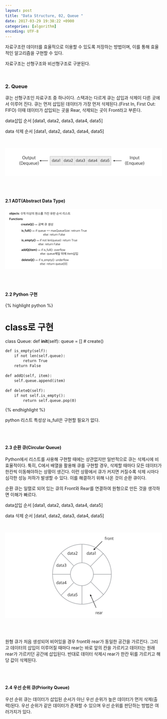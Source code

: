 ```yaml
---
layout: post
title: "Data Structure, 02, Queue "
date: 2017-03-29 19:38:22 +0900
categories: [algorithm]
encoding: UTF-8
---
```


자료구조란 데이터를 효율적으로 이용할 수 있도록 저장하는 방법이며,
이를 통해 효율적인 알고리즘을 구현할 수 있다. 

자료구조는 선형구조와 비선형구조로 구분된다. 

<br/>


### 2. Queue

큐는 선형구조인 자료구조 중 하나이다. 스택과는 다르게 큐는 삽입과 삭제이 다른 곳에서 이루어 진다. 
큐는 먼저 삽입된 데이터가 가장 먼저 삭제된다.(First In, First Out: FIFO) 이때 데이터가 삽입되는 곳을 Rear, 
삭제되는 곳이 Front라고 부른다.

data삽입 순서 [data1, data2, data3, data4, data5]

data 삭제 순서 [data1, data2, data3, data4, data5]

<br/>

![branch Image](https://raw.githubusercontent.com/lee-seul/lee-seul.github.com/master/static/img/_posts/queue.png)


<br/>
<br/>

#### 2.1 ADT(Abstract Data Type)

![branch Image](https://raw.githubusercontent.com/lee-seul/lee-seul.github.com/master/static/img/_posts/queueADT.png)


<br/>
<br/>


#### 2.2 Python 구현

{% highlight python %}

# class로 구현

class Queue:
    def __init__(self):
        queue = [] # create()

    def is_empty(self):
        if not len(self.queue):
            return True
        return False
    
    def addQ(self, item):
        self.queue.append(item) 

    def deleteQ(self):
        if not self.is_empty():
            return self.queue.pop(0)


{% endhighlight %}

python 리스트 특성상 is_full은 구현할 필요가 없다. 

<br/>
<br/>


#### 2.3 순환 큐(Circular Queue)

Python에서 리스트를 사용해 구현할 때에는 상관없지만 일반적으로 큐는 삭제시에 비효율적이다. 툭히, C에서 배열을 활용해 큐를 구현할 경우, 삭제할 때마다 모든 데이터가 한칸씩 이동해야하는 상황이 생긴다. 이런 상황에서 큐가 커지면 커질수록 삭제 시마다 심각한 성능 저하가 발생할 수 있다. 이를 해결하기 위해
나온 것이 순환 큐이다. 

순환 큐는 일렬로 되어 있는 큐의 Front와 Rear를 연결하여 원형으로 만든 것을 생각하면 이해가 빠르다.

data삽입 순서 [data1, data2, data3, data4, data5]

data 삭제 순서 [data1, data2, data3, data4, data5]

<br/>

![branch Image](https://raw.githubusercontent.com/lee-seul/lee-seul.github.com/master/static/img/_posts/circular.png)

<br/>
<br/>

원형 큐가 처음 생성되어 비어있을 경우 front와 rear가 동일한 공간을 가르킨다. 그리고 데이터의 삽입이 이루어질 때마다 
rear는 바로 앞의 칸을 가르키고 데이터는 원래 rear가 가르키던 공간에 삽입된다. 반대로 데이터 삭제시 rear가 한칸 뒤를 가르키고
해당 값이 삭제된다.

<br/>
<br/>

#### 2.4 우선 순위 큐(Priority Queue)

우선 순위 큐는 데이터가 삽입된 순서가 아닌 우선 순위가 높은 데이터가 먼저 삭제(출력)된다. 우선 순위가 같은 데이터가 존재할 수 있으며
우선 순위를 판단하는 방법은 여러가지가 있다.

<br/>
<br/>




